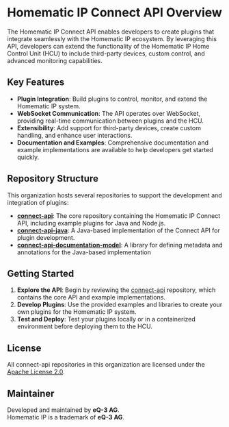 # Homematic IP Connect API Overview

The Homematic IP Connect API enables developers to create plugins that integrate seamlessly with the Homematic IP ecosystem. By leveraging this API, developers can extend the functionality of the Homematic IP Home Control Unit (HCU) to include third-party devices, custom control, and advanced monitoring capabilities.

## Key Features

- **Plugin Integration**: Build plugins to control, monitor, and extend the Homematic IP system.
- **WebSocket Communication**: The API operates over WebSocket, providing real-time communication between plugins and the HCU.
- **Extensibility**: Add support for third-party devices, create custom handling, and enhance user interactions.
- **Documentation and Examples**: Comprehensive documentation and example implementations are available to help developers get started quickly.

## Repository Structure

This organization hosts several repositories to support the development and integration of plugins:

- **[connect-api](https://github.com/homematicip/connect-api)**: The core repository containing the Homematic IP Connect API, including example plugins for Java and Node.js.
- **[connect-api-java](https://github.com/homematicip/connect-api-java)**: A Java-based implementation of the Connect API for plugin development.
- **[connect-api-documentation-model](https://github.com/homematicip/connect-api-documentation-model)**: A library for defining metadata and annotations for the Java-based implementation

## Getting Started

1. **Explore the API**: Begin by reviewing the [connect-api](https://github.com/homematicip/connect-api) repository, which contains the core API and example implementations.
2. **Develop Plugins**: Use the provided examples and libraries to create your own plugins for the Homematic IP system.
3. **Test and Deploy**: Test your plugins locally or in a containerized environment before deploying them to the HCU.

## License

All connect-api repositories in this organization are licensed under the [Apache License 2.0](http://www.apache.org/licenses/LICENSE-2.0.txt).

## Maintainer

Developed and maintained by **eQ-3 AG**.\
Homematic IP is a trademark of **eQ-3 AG**.

